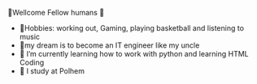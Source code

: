   🙌Wellcome Fellow humans 🙌

- 👤Hobbies: working out, Gaming, playing basketball and listening to music
- 🎊my dream is to become an IT engineer like my uncle
- 🌱 I’m currently learning how to work with python and learning HTML Coding 
- 💼 I study at Polhem 
